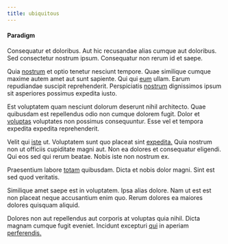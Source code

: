 ```yaml
---
title: ubiquitous
---
```


#### Paradigm

Consequatur et doloribus. Aut hic recusandae alias cumque aut doloribus. Sed consectetur nostrum ipsum. Consequatur non rerum id et saepe.

Quia [nostrum](/dolore/bedfordshire_mountains.md) et optio tenetur nesciunt tempore. Quae similique cumque maxime autem amet aut sunt sapiente. Qui qui [eum](/dolore/odio/dignissimos/mint_green.md) ullam. Earum repudiandae suscipit reprehenderit. Perspiciatis [nostrum](/facere/adipisci/molestiae/ut/cliffs_generic_frozen_chair.md) dignissimos ipsum sit asperiores possimus expedita iusto.

Est voluptatem quam nesciunt dolorum deserunt nihil architecto. Quae quibusdam est repellendus odio non cumque dolorem fugit. Dolor et [voluptas](/eos/est/ut/solid_state_parks_ssl.md) voluptates non possimus consequuntur. Esse vel et tempora expedita expedita reprehenderit.

Velit qui [iste](/dolore/odio/dignissimos/nemo/credit_card_account.md) ut. Voluptatem sunt quo placeat sint [expedita.](/facere/temporibus/adipisci/praesentium/alley_cliff.md) Quia nostrum non ut officiis cupiditate magni aut. Non ea dolores et consequatur eligendi. Qui eos sed qui rerum beatae. Nobis iste non nostrum ex.

Praesentium labore [totam](/dolore/sleek.md) quibusdam. Dicta et nobis dolor magni. Sint est sed quod veritatis.

Similique amet saepe est in voluptatem. Ipsa alias dolore. Nam ut est est non placeat neque accusantium enim quo. Rerum dolores ea maiores dolores quisquam aliquid.

Dolores non aut repellendus aut corporis at voluptas quia nihil. Dicta magnam cumque fugit eveniet. Incidunt excepturi [qui](/dolore/odio/dignissimos/odio/buckinghamshire_vertical_investment_account.md) in aperiam [perferendis.](/facere/temporibus/adipisci/praesentium/hacking_generating.md)
